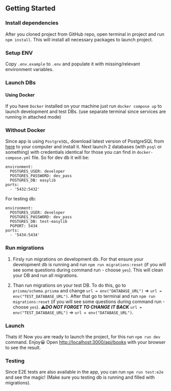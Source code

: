 ## Getting Started

### Install dependencies

After you cloned project from GitHub repo, open terminal in project and run `npm install`. This will install
all necessary packages to launch project.

### Setup ENV

Copy `.env.example` to `.env` and populate it with missing/relevant environment variables.

### Launch DBs

#### Using Docker

If you have `Docker` installed on your machine just run `docker compose up` to launch development and test DBs.
(use separate terminal since services are running in attached mode)

### Without Docker

Since app is using `PostgreSQL`, download latest version of PostgreSQL from [here](http://postgresql.org/download/) to your computer and install it.
Next launch 2 databases (with `psql` or something) with credentials identical for those you can find in `docker-compose.yml` file.
So for dev db it will be:

```
environment:
  POSTGRES_USER: developer
  POSTGRES_PASSWORD: dev_pass
  POSTGRES_DB: easylib
ports:
  - '5432:5432'
```

For testing db:

```
environment:
  POSTGRES_USER: developer
  POSTGRES_PASSWORD: dev_pass
  POSTGRES_DB: test-easylib
  PGPORT: 5434
ports:
  - '5434:5434'

```

### Run migrations

1. Firsly run migrations on development db. For that ensure your development db is running and run `npm run migrations:reset` (if you will see some questions during command run - choose `yes`). This will clean your DB and run all migrations.

2. Than run migrations on your test DB. To do this, go to `prisma/schema.prisma` and change `url = env("DATABASE_URL")` => `url = env("TEST_DATABASE_URL")`.
   After that go to terminal and run `npm run migrations:reset` (if you will see some questions during command run - choose `yes`).
   ⚠**_DO NOT FORGET TO CHANGE IT BACK_** `url = env("TEST_DATABASE_URL")` => `url = env("DATABASE_URL")`.

### Launch

Thats it! Now you are ready to launch the project, for this run `npm run dev` command. Enjoy😀
Open [http://localhost:3000/api/books](http://localhost:3000/api/books) with your browser to see the result.

### Testing

Since E2E tests are also available in the app, you can run `npm run test:e2e` and see the magic! (Make sure you testing db is running and filled with migrations).
